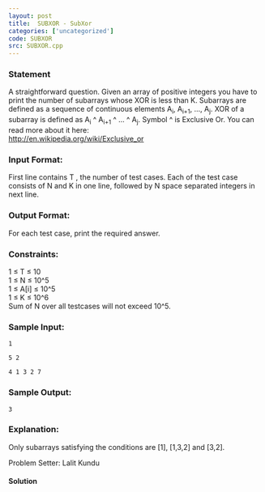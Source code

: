 ```yaml
---
layout: post
title:  SUBXOR - SubXor
categories: ['uncategorized']
code: SUBXOR
src: SUBXOR.cpp
---
```


### **Statement**

A straightforward question. Given an array of positive integers you have to
print the number of subarrays whose XOR is less than K. Subarrays are
defined as a sequence of continuous elements A<sub>i</sub>,
A<sub>i+1</sub>, ..., A<sub>j</sub>. XOR of a subarray is defined as
A<sub>i</sub> ^ A<sub>i+1</sub> ^ ... ^ A<sub>j</sub>. Symbol
^ is Exclusive Or. You can read more about it here:  
[ http://en.wikipedia.org/wiki/Exclusive_or
](http://en.wikipedia.org/wiki/Exclusive_or)

### Input Format:

First line contains T , the number of test cases. Each of the test case
consists of N and K in one line, followed by N space separated
integers in next line.

### Output Format:

For each test case, print the required answer.

### Constraints:

1 ≤ T ≤ 10  
1 ≤ N ≤ 10^5  
1 ≤ A[i] ≤ 10^5  
1 ≤ K ≤ 10^6  
Sum of N over all testcases will not exceed 10^5.

### Sample Input:

    
    
    1
    5 2
    4 1 3 2 7	

### Sample Output:

    
    
    3

### Explanation:

Only subarrays satisfying the conditions are [1], [1,3,2] and [3,2].

  
Problem Setter: Lalit Kundu



#### **Solution**



